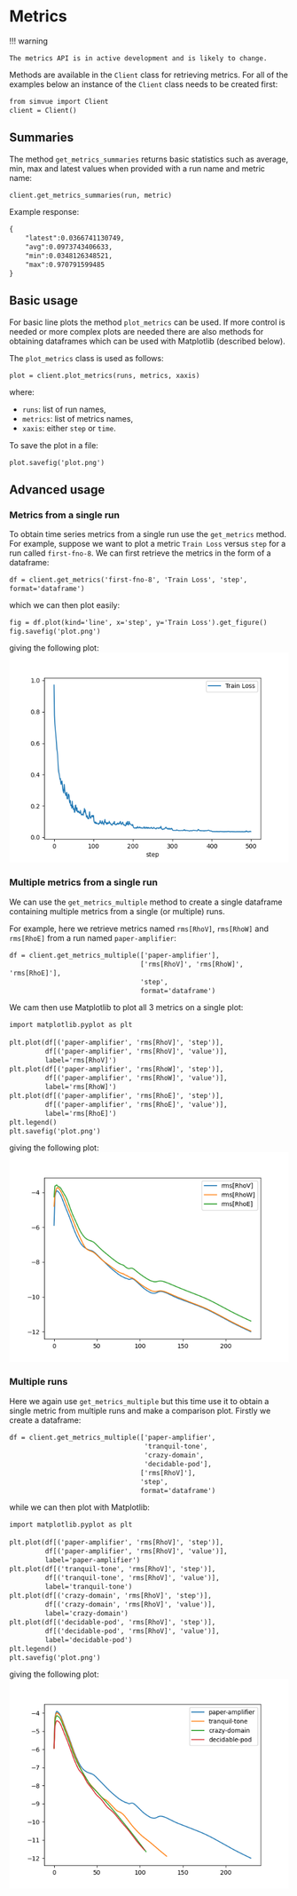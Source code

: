# Metrics

!!! warning

    The metrics API is in active development and is likely to change.

Methods are available in the `Client` class for retrieving metrics. For all of the examples below an instance of the `Client`
class needs to be created first:
```
from simvue import Client
client = Client()
```

## Summaries
The method `get_metrics_summaries` returns basic statistics such as average, min, max and latest values when
provided with a run name and metric name:
```
client.get_metrics_summaries(run, metric)
```
Example response:
```
{
    "latest":0.0366741130749,
    "avg":0.0973743406633,
    "min":0.0348126348521,
    "max":0.970791599485
}
```

## Basic usage

For basic line plots the method `plot_metrics` can be used. If more control is needed or more complex plots are needed
there are also methods for obtaining dataframes which can be used with Matplotlib (described below).

The `plot_metrics` class is used as follows:
```
plot = client.plot_metrics(runs, metrics, xaxis)
```
where:

* `runs`: list of run names,
* `metrics`: list of metrics names,
* `xaxis`: either `step` or `time`.

To save the plot in a file:
```
plot.savefig('plot.png')
```

## Advanced usage

### Metrics from a single run

To obtain time series metrics from a single run use the `get_metrics` method. For example, suppose we want to plot
a metric `Train Loss` versus `step` for a run called `first-fno-8`. We can first retrieve the metrics in the form
of a dataframe:
```
df = client.get_metrics('first-fno-8', 'Train Loss', 'step', format='dataframe')
```
which we can then plot easily:
```
fig = df.plot(kind='line', x='step', y='Train Loss').get_figure()
fig.savefig('plot.png')
```
giving the following plot:
![Line plot](images/metrics-single-run-plot.png)


### Multiple metrics from a single run

We can use the `get_metrics_multiple` method to create a single dataframe containing multiple metrics from a single
(or multiple) runs.

For example, here we retrieve metrics named `rms[RhoV]`, `rms[RhoW]` and `rms[RhoE]` from a run named `paper-amplifier`:
```
df = client.get_metrics_multiple(['paper-amplifier'],
                                 ['rms[RhoV]', 'rms[RhoW]', 'rms[RhoE]'],
                                 'step',
                                 format='dataframe')
```
We cam then use Matplotlib to plot all 3 metrics on a single plot:
```
import matplotlib.pyplot as plt

plt.plot(df[('paper-amplifier', 'rms[RhoV]', 'step')],
         df[('paper-amplifier', 'rms[RhoV]', 'value')],
         label='rms[RhoV]')
plt.plot(df[('paper-amplifier', 'rms[RhoW]', 'step')],
         df[('paper-amplifier', 'rms[RhoW]', 'value')],
         label='rms[RhoW]')
plt.plot(df[('paper-amplifier', 'rms[RhoE]', 'step')],
         df[('paper-amplifier', 'rms[RhoE]', 'value')],
         label='rms[RhoE]')
plt.legend()
plt.savefig('plot.png')
```
giving the following plot:
![Line plot](images/metrics-multiple-plot.png)

### Multiple runs

Here we again use `get_metrics_multiple` but this time use it to obtain a single metric from multiple runs and make a comparison plot. Firstly
we create a dataframe:
```
df = client.get_metrics_multiple(['paper-amplifier',
                                  'tranquil-tone',
                                  'crazy-domain',
                                  'decidable-pod'],
                                 ['rms[RhoV]'],
                                 'step',
                                 format='dataframe')
```
while we can then plot with Matplotlib:
```
import matplotlib.pyplot as plt

plt.plot(df[('paper-amplifier', 'rms[RhoV]', 'step')],
         df[('paper-amplifier', 'rms[RhoV]', 'value')],
         label='paper-amplifier')
plt.plot(df[('tranquil-tone', 'rms[RhoV]', 'step')],
         df[('tranquil-tone', 'rms[RhoV]', 'value')],
         label='tranquil-tone')
plt.plot(df[('crazy-domain', 'rms[RhoV]', 'step')],
         df[('crazy-domain', 'rms[RhoV]', 'value')],
         label='crazy-domain')
plt.plot(df[('decidable-pod', 'rms[RhoV]', 'step')],
         df[('decidable-pod', 'rms[RhoV]', 'value')],
         label='decidable-pod')
plt.legend()
plt.savefig('plot.png')
```
giving the following plot:
![Line plot](images/metrics-multiple-runs-plot.png)

